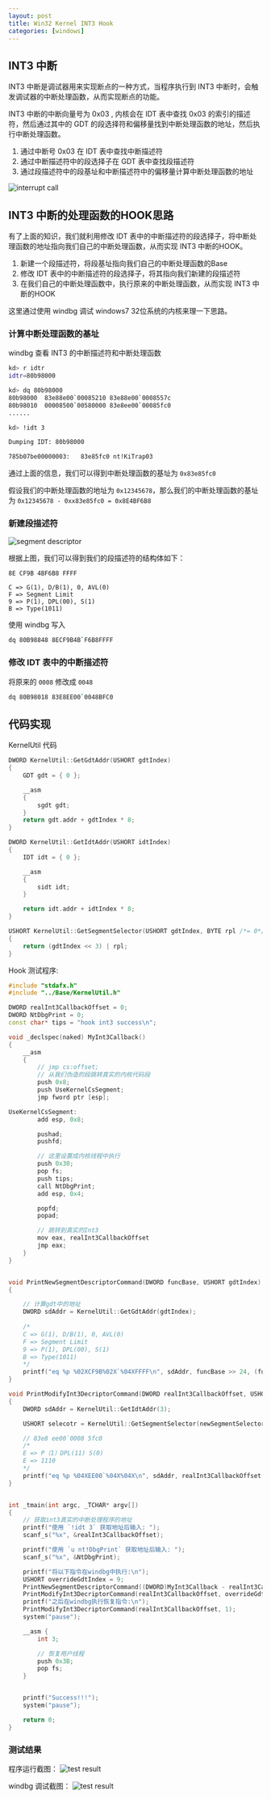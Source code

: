 ```yaml
---
layout: post
title: Win32 Kernel INT3 Hook
categories: [windows]
---
```


## INT3 中断 

INT3 中断是调试器用来实现断点的一种方式，当程序执行到 INT3 中断时，会触发调试器的中断处理函数，从而实现断点的功能。

INT3 中断的中断向量号为 0x03 , 内核会在 IDT 表中查找 0x03 的索引的描述符，然后通过其中的 GDT 的段选择符和偏移量找到中断处理函数的地址，然后执行中断处理函数。

1. 通过中断号 0x03 在 IDT 表中查找中断描述符
2. 通过中断描述符中的段选择子在 GDT 表中查找段描述符
3. 通过段描述符中的段基址和中断描述符中的偏移量计算中断处理函数的地址

![interrupt call](/pics/win32_kernel_int3_hook/interrupt_call.jpg)


## INT3 中断的处理函数的HOOK思路

有了上面的知识，我们就利用修改 IDT 表中的中断描述符的段选择子，将中断处理函数的地址指向我们自己的中断处理函数，从而实现 INT3 中断的HOOK。

1. 新建一个段描述符，将段基址指向我们自己的中断处理函数的Base 
2. 修改 IDT 表中的中断描述符的段选择子，将其指向我们新建的段描述符
3. 在我们自己的中断处理函数中，执行原来的中断处理函数，从而实现 INT3 中断的HOOK

这里通过使用 windbg 调试 windows7 32位系统的内核来理一下思路。

### 计算中断处理函数的基址

windbg 查看 INT3 的中断描述符和中断处理函数

```bash
kd> r idtr
idtr=80b98000

kd> dq 80b98000
80b98000  83e88e00`00085210 83e88e00`0008557c
80b98010  00008500`00580000 83e8ee00`00085fc0
......

kd> !idt 3

Dumping IDT: 80b98000

785b07be00000003:	83e85fc0 nt!KiTrap03
```

通过上面的信息，我们可以得到中断处理函数的基址为  `0x83e85fc0`

假设我们的中断处理函数的地址为 `0x12345678`，那么我们的中断处理函数的基址为 `0x12345678 - 0xx83e85fc0 = 0x8E4BF6B8` 

### 新建段描述符

![segment descriptor](/pics/win32_kernel_int3_hook/segment_descriptor.jpg)


根据上图，我们可以得到我们的段描述符的结构体如下：

```
8E CF9B 4BF6B8 FFFF

C => G(1), D/B(1), 0, AVL(0)
F => Segment Limit
9 => P(1), DPL(00), S(1)
B => Type(1011)
```

使用 windbg 写入

```bash
dq 80B98848 8ECF9B4B`F6B8FFFF
```

### 修改 IDT 表中的中断描述符

将原来的 `0008` 修改成 `0048`

```bash
dq 80B98018 83E8EE00`0048BFC0
```


## 代码实现

KernelUtil 代码
```c++
DWORD KernelUtil::GetGdtAddr(USHORT gdtIndex)
{
	GDT gdt = { 0 };

	__asm 
	{
		sgdt gdt;
	}
	return gdt.addr + gdtIndex * 8;
}

DWORD KernelUtil::GetIdtAddr(USHORT idtIndex)
{
	IDT idt = { 0 };

	__asm 
	{
		sidt idt;
	}

	return idt.addr + idtIndex * 8;
}

USHORT KernelUtil::GetSegmentSelector(USHORT gdtIndex, BYTE rpl /*= 0*/)
{
	return (gdtIndex << 3) | rpl;
}

```

Hook 测试程序: 

```c++
#include "stdafx.h"
#include "../Base/KernelUtil.h"

DWORD realInt3CallbackOffset = 0;
DWORD NtDbgPrint = 0;
const char* tips = "hook int3 success\n";

void _declspec(naked) MyInt3Callback() 
{
	__asm 
	{
		// jmp cs:offset;
		// 从我们伪造的段跳转真实的内核代码段
		push 0x8;
		push UseKernelCsSegment;
		jmp fword ptr [esp];

UseKernelCsSegment:
		add esp, 0x8;

		pushad;
		pushfd;

		// 这里设置成内核线程中执行
		push 0x30;
		pop fs;
		push tips;
		call NtDbgPrint;
		add esp, 0x4;

		popfd;
		popad;

		// 跳转到真实的Int3
		mov eax, realInt3CallbackOffset
		jmp eax;
	}
}


void PrintNewSegmentDescriptorCommand(DWORD funcBase, USHORT gdtIndex) 
{

	// 计算gdt中的地址
	DWORD sdAddr = KernelUtil::GetGdtAddr(gdtIndex);
	
	/*
	C => G(1), D/B(1), 0, AVL(0)
	F => Segment Limit
	9 => P(1), DPL(00), S(1)
	B => Type(1011)
	*/
	printf("eq %p %02XCF9B%02X`%04XFFFF\n", sdAddr, funcBase >> 24, (funcBase >> 16) & 0x00FF, funcBase & 0x0000FFFF);
}

void PrintModifyInt3DecriptorCommand(DWORD realInt3CallbackOffset, USHORT newSegmentSelectorIndex) 
{
	DWORD sdAddr = KernelUtil::GetIdtAddr(3);

	USHORT selecotr = KernelUtil::GetSegmentSelector(newSegmentSelectorIndex);

	// 83e8 ee00`0008 5fc0
	/* 
	E => P（1）DPL(11) S(0)
	E => 1110
	*/
	printf("eq %p %04XEE00`%04X%04X\n", sdAddr, realInt3CallbackOffset >> 16, selecotr, realInt3CallbackOffset & 0x0000FFFF);
}


int _tmain(int argc, _TCHAR* argv[])
{
	// 获取int3真实的中断处理程序的地址
	printf("使用 `!idt 3` 获取地址后输入: ");
	scanf_s("%x", &realInt3CallbackOffset);

	printf("使用 `u nt!DbgPrint` 获取地址后输入: ");
	scanf_s("%x", &NtDbgPrint);

	printf("将以下指令在windbg中执行:\n");
	USHORT overrideGdtIndex = 9;
	PrintNewSegmentDescriptorCommand((DWORD)MyInt3Callback - realInt3CallbackOffset, overrideGdtIndex);
	PrintModifyInt3DecriptorCommand(realInt3CallbackOffset, overrideGdtIndex);
	printf("之后在windbg执行恢复指令:\n");
	PrintModifyInt3DecriptorCommand(realInt3CallbackOffset, 1);
	system("pause");

	__asm {
		int 3;

		// 恢复用户线程
		push 0x3B;
		pop fs;
	}


	printf("Success!!!");
	system("pause");

	return 0;
}
```

### 测试结果

程序运行截图：
![test result](/pics/win32_kernel_int3_hook/demo.jpg)

windbg 调试截图：
![test result](/pics/win32_kernel_int3_hook/windbg_demo.jpg)
